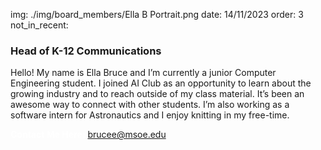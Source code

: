 img: ./img/board_members/Ella B Portrait.png
date: 14/11/2023
order: 3
not_in_recent:

### Head of K-12 Communications

Hello! My name is Ella Bruce and I’m currently a junior Computer Engineering student. I joined AI Club as an opportunity to learn about the growing industry and to reach outside of my class material. It’s been an awesome way to connect with other students. I’m also working as a software intern for Astronautics and I enjoy knitting in my free-time.

<a style = 'font-weight: bold; color: white;'>Contact Me Here:</a> <a style = 'color: blue eyes;'>brucee@msoe.edu</a>